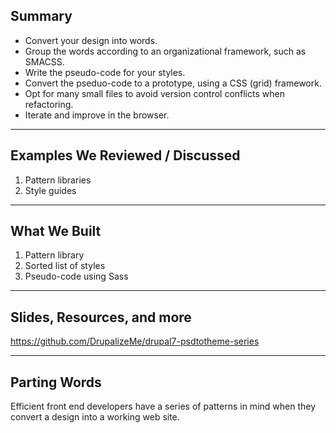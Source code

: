 ## Summary

- Convert your design into words.
- Group the words according to an organizational framework, such as SMACSS.
- Write the pseudo-code for your styles.
- Convert the pseduo-code to a prototype, using a CSS (grid) framework.
- Opt for many small files to avoid version control conflicts when refactoring.
- Iterate and improve in the browser.

---------------------------------------
## Examples We Reviewed / Discussed

1. Pattern libraries
2. Style guides

---------------------------------------
## What We Built

1. Pattern library
2. Sorted list of styles
3. Pseudo-code using Sass

---------------------------------------
## Slides, Resources, and more

https://github.com/DrupalizeMe/drupal7-psdtotheme-series

---------------------------------------
## Parting Words
Efficient front end developers have a series of patterns in mind when they convert a design into a working web site.
